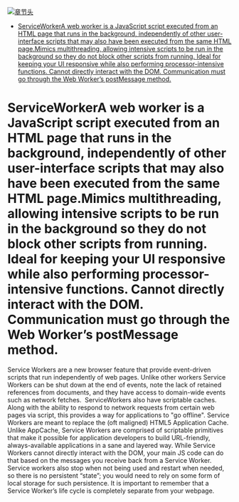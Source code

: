 [![章节头](https://parg.co/UGp)](https://parg.co/UGZ) 
 - [ServiceWorkerA web worker is a JavaScript script executed from an HTML page that runs in the background, independently of other user-interface scripts that may also have been executed from the same HTML page.Mimics multithreading, allowing intensive scripts to be run in the background so they do not block other scripts from running. Ideal for keeping your UI responsive while also performing processor-intensive functions. Cannot directly interact with the DOM. Communication must go through the Web Worker’s postMessage method.](#serviceworkera-web-worker-is-a-javascript-script-executed-from-an-html-page-that-runs-in-the-background-independently-of-other-user-interface-scripts-that-may-also-have-been-executed-from-the-same-html-pagemimics-multithreading-allowing-intensive-scripts-to-be-run-in-the-background-so-they-do-not-block-other-scripts-from-running-ideal-for-keeping-your-ui-responsive-while-also-performing-processor-intensive-functions-cannot-directly-interact-with-the-dom-communication-must-go-through-the-web-workers-postmessage-method) 

# ServiceWorkerA web worker is a JavaScript script executed from an HTML page that runs in the background, independently of other user-interface scripts that may also have been executed from the same HTML page.Mimics multithreading, allowing intensive scripts to be run in the background so they do not block other scripts from running. Ideal for keeping your UI responsive while also performing processor-intensive functions. Cannot directly interact with the DOM. Communication must go through the Web Worker’s postMessage method.

Service Workers are a new browser feature that provide event-driven scripts that run independently of web pages. Unlike other workers Service Workers can be shut down at the end of events, note the lack of retained references from documents, and they have access to domain-wide events such as network fetches. 
ServiceWorkers also have scriptable caches. Along with the ability to respond to network requests from certain web pages via script, this provides a way for applications to "go offline".
Service Workers are meant to replace the (oft maligned) HTML5 Application Cache. Unlike AppCache, Service Workers are comprised of scriptable primitives that make it possible for application developers to build URL-friendly, always-available applications in a sane and layered way.
While Service Workers cannot directly interact with the DOM, your main JS code can do that based on the messages you receive back from a Service Worker. Service workers also stop when not being used and restart when needed, so there is no persistent “state”; you would need to rely on some form of local storage for such persistence. It is important to remember that a Service Worker’s life cycle is completely separate from your webpage.
